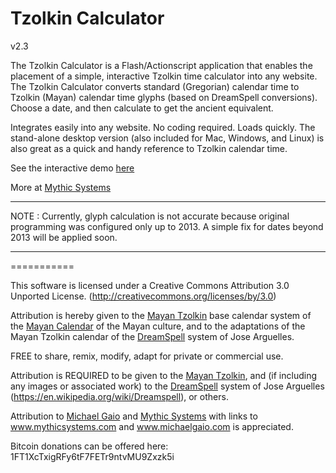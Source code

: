 Tzolkin Calculator
===========

v2.3

The Tzolkin Calculator is a Flash/Actionscript application that enables the placement of a simple, interactive Tzolkin time calculator into any website. The Tzolkin Calculator converts standard (Gregorian) calendar time to Tzolkin (Mayan) calendar time glyphs (based on DreamSpell conversions). Choose a date, and then calculate to get the ancient equivalent.

Integrates easily into any website.  No coding required. Loads quickly. The stand-alone desktop version (also included for Mac, Windows, and Linux) is also great as a quick and handy reference to Tzolkin calendar time.

See the interactive demo [here](http://jalaka.com/tzolkin)

More at [Mythic Systems](http://mythicsystems.com)

---

NOTE : Currently, glyph calculation is not accurate because original programming was configured only up to 2013.  A simple fix for dates beyond 2013 will be applied soon.

---

===========

This software is licensed under a Creative Commons Attribution 3.0 Unported License. (http://creativecommons.org/licenses/by/3.0)

Attribution is hereby given to the [Mayan Tzolkin](https://en.wikipedia.org/wiki/Tzolk%27in) base calendar system of the [Mayan Calendar](https://en.wikipedia.org/wiki/Maya_calendar) of the Mayan culture, and to the adaptations of the Mayan Tzolkin calendar of the [DreamSpell](https://en.wikipedia.org/wiki/Dreamspell) system of Jose Arguelles.

FREE to share, remix, modify, adapt for private or commercial use.

Attribution is REQUIRED to be given to the [Mayan Tzolkin](https://en.wikipedia.org/wiki/Tzolk%27in), and (if including any images or associated work) to the [DreamSpell](https://en.wikipedia.org/wiki/Dreamspell) system of Jose Arguelles (https://en.wikipedia.org/wiki/Dreamspell), or others.

Attribution to [Michael Gaio](http://michaelgaio.com) and [Mythic Systems](http://mythicsystems.com) with links to www.mythicsystems.com and www.michaelgaio.com is appreciated.

Bitcoin donations can be offered here: 1FT1XcTxigRFy6tF7FETr9ntvMU9Zxzk5i

